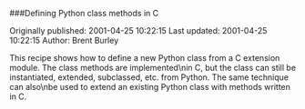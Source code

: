 ###Defining Python class methods in C

Originally published: 2001-04-25 10:22:15
Last updated: 2001-04-25 10:22:15
Author: Brent Burley

This recipe shows how to define a new Python class from a C extension module.  The class methods are implemented\nin C, but the class can still be instantiated, extended, subclassed, etc. from Python.  The same technique can also\nbe used to extend an existing Python class with methods written in C.